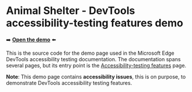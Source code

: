 # Animal Shelter - DevTools accessibility-testing features demo

➡️ **[Open the demo](https://microsoftedge.github.io/Demos/devtools-a11y-testing/)** ⬅️

This is the source code for the demo page used in the Microsoft Edge DevTools accessibility testing documentation. The documentation spans several pages, but its entry point is the [Accessibility-testing features](https://learn.microsoft.com/microsoft-edge/devtools-guide/accessibility/reference) page.

**Note**: This demo page contains **accessibility issues**, this is on purpose, to demonstrate DevTools accessibility testing features.
